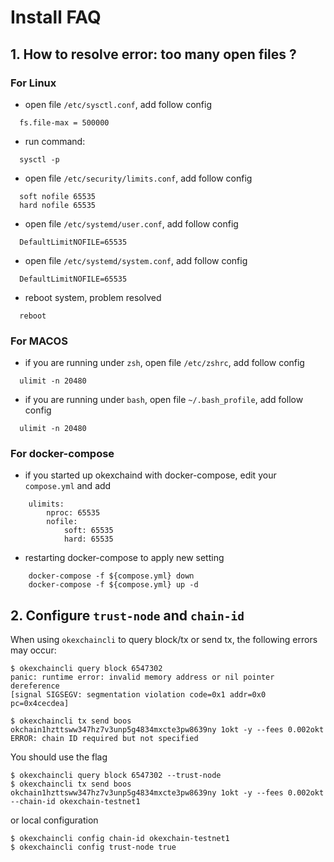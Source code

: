 # Install FAQ
## 1. How to resolve error: too many open files ?
### For Linux
* open file `/etc/sysctl.conf`, add follow config
```shell script
  fs.file-max = 500000
```
* run command: 
```shell script
  sysctl -p
```
* open file `/etc/security/limits.conf`, add follow config
```shell script
  soft nofile 65535
  hard nofile 65535
```
* open file `/etc/systemd/user.conf`, add follow config
```shell script
  DefaultLimitNOFILE=65535
```
* open file `/etc/systemd/system.conf`, add follow config
```shell script
  DefaultLimitNOFILE=65535
```
* reboot system, problem resolved
```shell script
  reboot
```
### For MACOS
* if you are running under `zsh`, open file `/etc/zshrc`, add follow config
```shell script
  ulimit -n 20480
```

* if you are running under `bash`, open file `~/.bash_profile`, add follow config
```shell script
  ulimit -n 20480
```

### For docker-compose
* if you started up okexchaind with docker-compose, edit your `compose.yml` and add
```
    ulimits:
        nproc: 65535
        nofile:
            soft: 65535
            hard: 65535
```

* restarting docker-compose to apply new setting
```
    docker-compose -f ${compose.yml} down
    docker-compose -f ${compose.yml} up -d
```

## 2. Configure `trust-node` and `chain-id`
When using `okexchaincli` to query block/tx or send tx, the following errors may occur:
```shell script
$ okexchaincli query block 6547302
panic: runtime error: invalid memory address or nil pointer dereference
[signal SIGSEGV: segmentation violation code=0x1 addr=0x0 pc=0x4cecdea]
```

```shell script
$ okexchaincli tx send boos okchain1hzttsww347hz7v3unp5g4834mxcte3pw8639ny 1okt -y --fees 0.002okt
ERROR: chain ID required but not specified
```
You should use the flag
```shell script
$ okexchaincli query block 6547302 --trust-node
$ okexchaincli tx send boos okchain1hzttsww347hz7v3unp5g4834mxcte3pw8639ny 1okt -y --fees 0.002okt --chain-id okexchain-testnet1
```
or local configuration
```shell script
$ okexchaincli config chain-id okexchain-testnet1
$ okexchaincli config trust-node true
```
